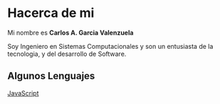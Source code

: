 # Hacerca de mi
Mi nombre es **Carlos A. Garcia Valenzuela**

Soy Ingeniero en Sistemas Computacionales y son un entusiasta de la tecnologia, y del desarrollo de Software.

## Algunos Lenguajes

[JavaScript](JS.md)